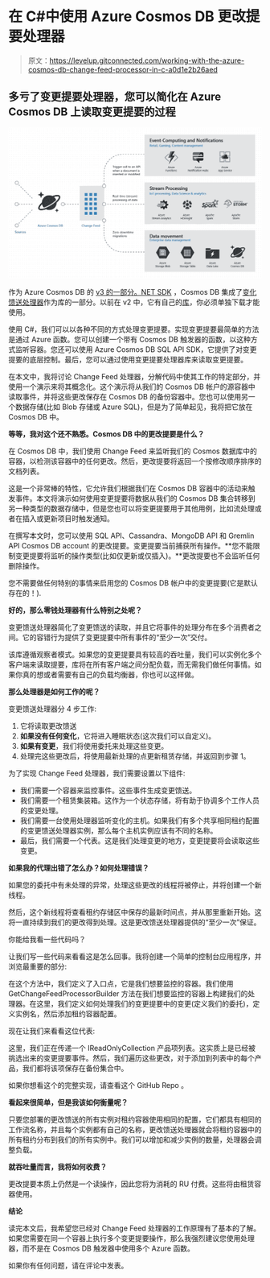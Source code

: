 # 在 C#中使用 Azure Cosmos DB 更改提要处理器

> 原文：<https://levelup.gitconnected.com/working-with-the-azure-cosmos-db-change-feed-processor-in-c-a0d1e2b26aed>

## 多亏了变更提要处理器，您可以简化在 Azure Cosmos DB 上读取变更提要的过程

![](img/cffd6250435c889aac201d9c305ff64a.png)

作为 Azure Cosmos DB 的 [v3 的一部分。NET SDK](https://github.com/Azure/azure-cosmos-dotnet-v3) ，Cosmos DB 集成了[变化馈送处理器](https://docs.microsoft.com/en-us/azure/cosmos-db/change-feed-processor)作为库的一部分。以前在 v2 中，它有自己的[库](https://docs.microsoft.com/en-us/azure/cosmos-db/sql-api-sdk-dotnet-changefeed)，你必须单独下载才能使用。

使用 C#，我们可以以各种不同的方式处理变更提要。实现变更提要最简单的方法是通过 Azure 函数。您可以创建一个带有 Cosmos DB 触发器的函数，以这种方式监听容器。您还可以使用 Azure Cosmos DB SQL API SDK，它提供了对变更提要的底层控制。最后，您可以通过使用变更提要处理器库来读取变更提要。

在本文中，我将讨论 Change Feed 处理器，分解代码中使其工作的特定部分，并使用一个演示来将其概念化。这个演示将从我们的 Cosmos DB 帐户的源容器中读取事件，并将这些更改保存在 Cosmos DB 的备份容器中。您也可以使用另一个数据存储(比如 Blob 存储或 Azure SQL)，但是为了简单起见，我将把它放在 Cosmos DB 中。

**等等，我对这个还不熟悉。Cosmos DB 中的更改提要是什么？**

在 Cosmos DB 中，我们使用 Change Feed 来监听我们的 Cosmos 数据库中的容器，以检测该容器中的任何更改。然后，更改提要将返回一个按修改顺序排序的文档列表。

这是一个非常棒的特性，它允许我们根据我们在 Cosmos DB 容器中的活动来触发事件。本文将演示如何使用变更提要将数据从我们的 Cosmos DB 集合转移到另一种类型的数据存储中，但是您也可以将变更提要用于其他用例，比如流处理或者在插入或更新项目时触发通知。

在撰写本文时，您可以使用 SQL API、Cassandra、MongoDB API 和 Gremlin API Cosmos DB account 的更改提要。变更提要当前捕获所有操作。**您不能限制变更提要将监听的操作类型(比如仅更新或仅插入)。**更改提要也不会监听任何删除操作。

您不需要做任何特别的事情来启用您的 Cosmos DB 帐户中的变更提要(它是默认存在的！).

**好的，那么零钱处理器有什么特别之处呢？**

变更馈送处理器简化了变更馈送的读取，并且它将事件的处理分布在多个消费者之间。它的容错行为提供了变更提要中所有事件的“至少一次”交付。

该库遵循观察者模式。如果您的变更提要具有较高的吞吐量，我们可以实例化多个客户端来读取提要，库将在所有客户端之间分配负载，而无需我们做任何事情。如果你真的想或者需要有自己的负载均衡器，你也可以这样做。

**那么处理器是如何工作的呢？**

变更馈送处理器分 4 步工作:

1.  它将读取更改馈送
2.  **如果没有任何变化**，它将进入睡眠状态(这次我们可以自定义)。
3.  **如果有变更**，我们将使用委托来处理这些变更。
4.  处理完这些更改后，将使用最新处理的点更新租赁存储，并返回到步骤 1。

为了实现 Change Feed 处理器，我们需要设置以下组件:

*   我们需要一个容器来监控事件。这些事件生成变更馈送。
*   我们需要一个租赁集装箱。这作为一个状态存储，将有助于协调多个工作人员的变更处理。
*   我们需要一台使用处理器监听变化的主机。如果我们有多个共享相同租约配置的变更馈送处理器实例，那么每个主机实例应该有不同的名称。
*   最后，我们需要一个代表。这是我们处理变更的地方，变更提要将会读取这些变更。

**如果我的代理出错了怎么办？如何处理错误？**

如果您的委托中有未处理的异常，处理这些更改的线程将被停止，并将创建一个新线程。

然后，这个新线程将查看租约存储区中保存的最新时间点，并从那里重新开始。这将一直持续到我们的更改得到处理。这是更改馈送处理器提供的“至少一次”保证。

你能给我看一些代码吗？

让我们写一些代码来看看这是怎么回事。我将创建一个简单的控制台应用程序，并浏览最重要的部分:

在这个方法中，我们定义了入口点，它是我们想要监控的容器。我们使用 GetChangeFeedProcessorBuilder 方法在我们想要监控的容器上构建我们的处理器。在这里，我们定义如何处理我们的变更提要中的变更(定义我们的委托)，定义实例名，然后添加租约容器配置。

现在让我们来看看这位代表:

这里，我们正在传递一个 IReadOnlyCollection 产品项列表。这实质上是已经被挑选出来的变更提要事件。然后，我们遍历这些更改，对于添加到列表中的每个产品，我们都将该项保存在备份集合中。

如果你想看这个的完整实现，请查看这个 GitHub Repo 。

**看起来很简单，但是我该如何衡量呢？**

只要您部署的更改馈送的所有实例对租约容器使用相同的配置，它们都具有相同的工作流名称，并且每个实例都有自己的名称，更改馈送处理器就会将租约容器中的所有租约分布到我们的所有实例中。我们可以增加和减少实例的数量，处理器会调整负载。

**就吞吐量而言，我将如何收费？**

更改提要本质上仍然是一个读操作，因此您将为消耗的 RU 付费。这些将由租赁容器使用。

**结论**

读完本文后，我希望您已经对 Change Feed 处理器的工作原理有了基本的了解。如果您需要在同一个容器上执行多个变更提要操作，那么我强烈建议您使用处理器，而不是在 Cosmos DB 触发器中使用多个 Azure 函数。

如果你有任何问题，请在评论中发表。